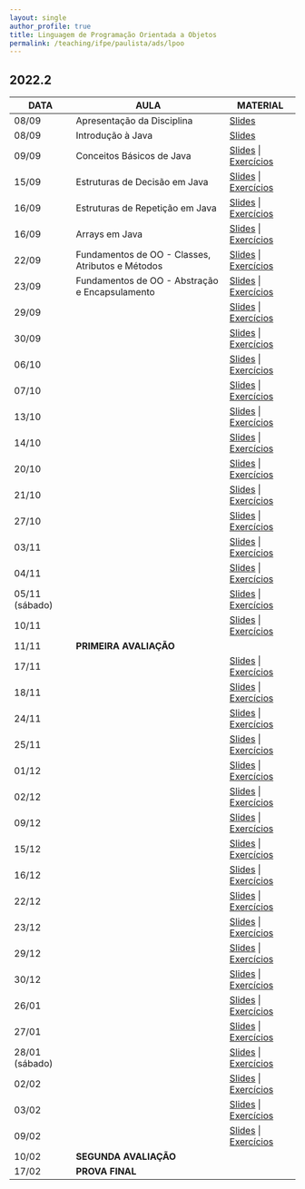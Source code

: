 ```yaml
---
layout: single
author_profile: true
title: Linguagem de Programação Orientada a Objetos
permalink: /teaching/ifpe/paulista/ads/lpoo
---
```


## 2022.2

|DATA|AULA|MATERIAL|
|---|---|---|
| 08/09 | Apresentação da Disciplina | <a href="https://docs.google.com/presentation/d/1jWnBGojLLQ9dMcATtshSuyK37bZkc4rJyLYL4D8w5AQ/edit?usp=sharing" target="_blank">Slides</a> | 
| 08/09 | Introdução à Java | <a href="https://docs.google.com/presentation/d/1zXVso1PDn8M3cKg13-d9mICXT3n57Dgqd2pBcz2bpqU/edit?usp=sharing" target="_blank">Slides</a> | 
| 09/09 |Conceitos Básicos de Java | <a href="https://docs.google.com/presentation/d/1NcdRbHSsoWCQ5LUQJ0SJnRKlKEEcnuhLg8rD8JbEmaI/edit?usp=sharing" target="_blank">Slides</a> \| <a href="https://docs.google.com/document/d/1IkkFfLhAazdjrNfX86ORI_TQb5RWW72X8cKq7UIep5M/edit?usp=sharing" target="_blank">Exercícios</a> |
| 15/09 | Estruturas de Decisão em Java | <a href="https://docs.google.com/presentation/d/1iVHBrWB489c3JOITIyVgI4qLD26p7FpA4Yjtick3imQ/edit?usp=sharing " target="_blank">Slides</a> \| <a href="https://docs.google.com/document/d/1fZryhcZC6Iwe3LjfeBb9Lz4qjytSD5KyYJWCNWdF2S8/edit?usp=sharing" target="_blank">Exercícios</a> |
| 16/09 | Estruturas de Repetição em Java | <a href="https://docs.google.com/presentation/d/12Bhc3gNQI4AgMTEb0ngd1BjtBUn8Yb6bNZp-BT9kBIg/edit?usp=sharing" target="_blank">Slides</a> \| <a href="https://docs.google.com/document/d/1Q1EKAJZegYQNO-N3wgWVKoD1qBTtOsYPZwh3FMBLQfE/edit?usp=sharing" target="_blank">Exercícios</a> |
| 16/09 | Arrays em Java | <a href="https://docs.google.com/presentation/d/1vr_p7l2H0vJcm_51kedgMwhnu9fIOxZmt9TVVTRkDrE/edit?usp=sharing" target="_blank">Slides</a> \| <a href="https://docs.google.com/document/d/148FyIe-RnA19jcfEfI3HMsMMHbb9pngM2j_iraFMckQ/edit?usp=sharing" target="_blank">Exercícios</a> |
| 22/09 | Fundamentos de OO - Classes, Atributos e Métodos | <a href="https://docs.google.com/presentation/d/1tUcjedpwYb8C3XzdBsA2XOWr8ygssUBzn_V8ZUdiuLU/edit?usp=sharing" target="_blank">Slides</a> \| <a href="https://docs.google.com/document/d/1862z2Van700-ol5Rc5IZFMNNRTtPD4ESWYXZ_BQdPLA/edit?usp=sharing" target="_blank">Exercícios</a> | 
| 23/09 | Fundamentos de OO - Abstração e Encapsulamento | <a href="https://docs.google.com/presentation/d/1Fakd1xCw4QX-c6AQ4Dkkhgf_8Ka4_ONq4ir9U9RgJX4/edit?usp=sharing" target="_blank">Slides</a> \| <a href="" target="_blank">Exercícios</a> | 
| 29/09 |  | <a href="" target="_blank">Slides</a> \| <a href="" target="_blank">Exercícios</a> | 
| 30/09 |  | <a href="" target="_blank">Slides</a> \| <a href="" target="_blank">Exercícios</a> | 
| 06/10 |  | <a href="" target="_blank">Slides</a> \| <a href="" target="_blank">Exercícios</a> | 
| 07/10 |  | <a href="" target="_blank">Slides</a> \| <a href="" target="_blank">Exercícios</a> | 
| 13/10 |  | <a href="" target="_blank">Slides</a> \| <a href="" target="_blank">Exercícios</a> | 
| 14/10 |  | <a href="" target="_blank">Slides</a> \| <a href="" target="_blank">Exercícios</a> | 
| 20/10 |  | <a href="" target="_blank">Slides</a> \| <a href="" target="_blank">Exercícios</a> | 
| 21/10 |  | <a href="" target="_blank">Slides</a> \| <a href="" target="_blank">Exercícios</a> | 
| 27/10 |  | <a href="" target="_blank">Slides</a> \| <a href="" target="_blank">Exercícios</a> | 
| 03/11 |  | <a href="" target="_blank">Slides</a> \| <a href="" target="_blank">Exercícios</a> | 
| 04/11 |  | <a href="" target="_blank">Slides</a> \| <a href="" target="_blank">Exercícios</a> | 
| 05/11 (sábado) |  | <a href="" target="_blank">Slides</a> \| <a href="" target="_blank">Exercícios</a> | 
| 10/11 |  | <a href="" target="_blank">Slides</a> \| <a href="" target="_blank">Exercícios</a> | 
| 11/11 | **PRIMEIRA AVALIAÇÃO** | | 
| 17/11 |  | <a href="" target="_blank">Slides</a> \| <a href="" target="_blank">Exercícios</a> | 
| 18/11 |  | <a href="" target="_blank">Slides</a> \| <a href="" target="_blank">Exercícios</a> | 
| 24/11 |  | <a href="" target="_blank">Slides</a> \| <a href="" target="_blank">Exercícios</a> | 
| 25/11 |  | <a href="" target="_blank">Slides</a> \| <a href="" target="_blank">Exercícios</a> | 
| 01/12 |  | <a href="" target="_blank">Slides</a> \| <a href="" target="_blank">Exercícios</a> | 
| 02/12 |  | <a href="" target="_blank">Slides</a> \| <a href="" target="_blank">Exercícios</a> | 
| 09/12 |  | <a href="" target="_blank">Slides</a> \| <a href="" target="_blank">Exercícios</a> | 
| 15/12 |  | <a href="" target="_blank">Slides</a> \| <a href="" target="_blank">Exercícios</a> | 
| 16/12 |  | <a href="" target="_blank">Slides</a> \| <a href="" target="_blank">Exercícios</a> | 
| 22/12 |  | <a href="" target="_blank">Slides</a> \| <a href="" target="_blank">Exercícios</a> | 
| 23/12 |  | <a href="" target="_blank">Slides</a> \| <a href="" target="_blank">Exercícios</a> | 
| 29/12 |  | <a href="" target="_blank">Slides</a> \| <a href="" target="_blank">Exercícios</a> | 
| 30/12 |  | <a href="" target="_blank">Slides</a> \| <a href="" target="_blank">Exercícios</a> | 
| 26/01 |  | <a href="" target="_blank">Slides</a> \| <a href="" target="_blank">Exercícios</a> | 
| 27/01 |  | <a href="" target="_blank">Slides</a> \| <a href="" target="_blank">Exercícios</a> | 
| 28/01 (sábado) |  | <a href="" target="_blank">Slides</a> \| <a href="" target="_blank">Exercícios</a> | 
| 02/02 |  | <a href="" target="_blank">Slides</a> \| <a href="" target="_blank">Exercícios</a> | 
| 03/02 |  | <a href="" target="_blank">Slides</a> \| <a href="" target="_blank">Exercícios</a> | 
| 09/02 |  | <a href="" target="_blank">Slides</a> \| <a href="" target="_blank">Exercícios</a> | 
| 10/02 | **SEGUNDA AVALIAÇÃO** | | 
| 17/02 | **PROVA FINAL** |  |
